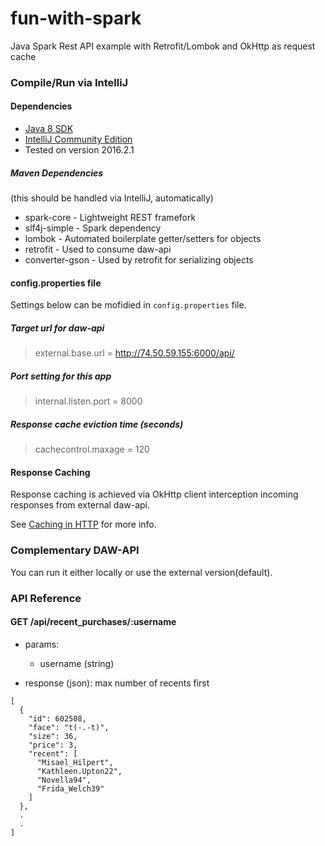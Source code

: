 # fun-with-spark
Java Spark Rest API example with Retrofit/Lombok and OkHttp as request cache

### Compile/Run via IntelliJ
#### Dependencies

- [Java 8 SDK](http://www.oracle.com/technetwork/java/javase/downloads/jdk8-downloads-2133151.html)
- [IntelliJ Community Edition](https://www.jetbrains.com/idea/download/)
 - Tested on version 2016.2.1
 
##### Maven Dependencies

(this should be handled via IntelliJ, automatically)
- spark-core - Lightweight REST framefork
- slf4j-simple - Spark dependency
- lombok - Automated boilerplate getter/setters for objects
- retrofit - Used to consume daw-api
- converter-gson - Used by retrofit for serializing objects

#### config.properties file

Settings below can be mofidied in ```config.properties``` file.

##### Target url for daw-api
>external.base.url = http://74.50.59.155:6000/api/

##### Port setting for this app
>internal.listen.port = 8000

##### Response cache eviction time (seconds)
>cachecontrol.maxage = 120

#### Response Caching
Response caching is achieved via OkHttp client interception incoming responses from external daw-api. 

See [Caching in HTTP](https://www.w3.org/Protocols/rfc2616/rfc2616-sec13.html) for more info.

### Complementary DAW-API
You can run it either locally or use the external version(default).

### API Reference

#### GET /api/recent_purchases/:username

- params:
  - username (string)

- response (json): max number of recents first
```
[
  {
    "id": 602508,
    "face": "t(-.-t)",
    "size": 36,
    "price": 3,
    "recent": [
      "Misael_Hilpert",
      "Kathleen.Upton22",
      "Novella94",
      "Frida_Welch39"
    ]
  },
  .
  .
]
```
